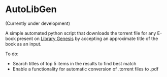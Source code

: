 # AutoLibGen

(Currently under development)  

A simple automated python script that downloads the torrent file for any E-book present on [Library Genesis](https://libgen.is/) by accepting an approximate title of the book as an input.  

To do:  
- Search titles of top 5 items in the results to find best match
- Enable a functionality for automatic conversion of .torrent files to .pdf

